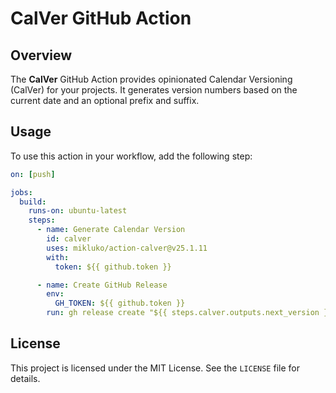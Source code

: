 # CalVer GitHub Action

## Overview

The **CalVer** GitHub Action provides opinionated Calendar Versioning (CalVer) for your projects. It
generates version numbers based on the current date and an optional prefix and suffix.

## Usage

To use this action in your workflow, add the following step:

```yaml
on: [push]

jobs:
  build:
    runs-on: ubuntu-latest
    steps:
      - name: Generate Calendar Version
        id: calver
        uses: mikluko/action-calver@v25.1.11
        with:
          token: ${{ github.token }}

      - name: Create GitHub Release
        env:
          GH_TOKEN: ${{ github.token }}
        run: gh release create "${{ steps.calver.outputs.next_version }}" --title "${{ steps.calver.outputs.next_version }}" --generate-notes
```

## License

This project is licensed under the MIT License. See the `LICENSE` file for details.

